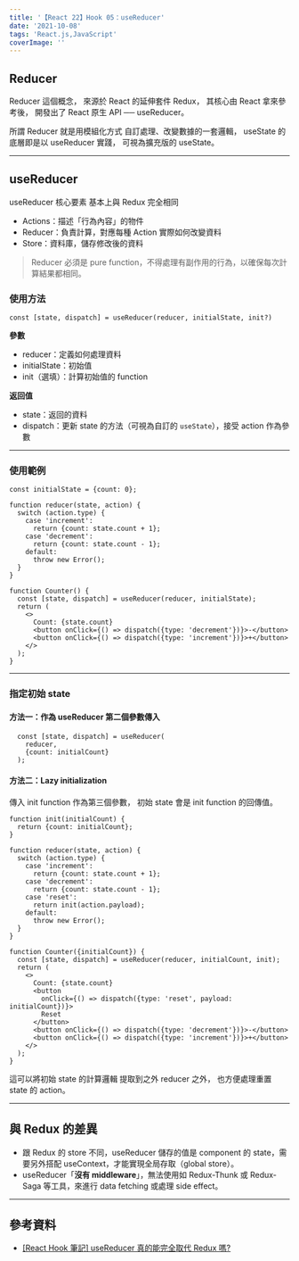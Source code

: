```yaml
---
title: '【React 22】Hook 05：useReducer'
date: '2021-10-08'
tags: 'React.js,JavaScript'
coverImage: ''
---
```



## Reducer
Reducer 這個概念，
來源於 React 的延伸套件 Redux，
其核心由 React 拿來參考後，
開發出了 React 原生 API ── useReducer。

所謂 Reducer 就是用模組化方式
自訂處理、改變數據的一套邏輯，
useState 的底層即是以 useReducer 實踐，
可視為擴充版的 useState。

---

## useReducer
useReducer 核心要素
基本上與 Redux 完全相同

- Actions：描述「行為內容」的物件
- Reducer：負責計算，對應每種 Action 實際如何改變資料
- Store：資料庫，儲存修改後的資料

> Reducer 必須是 pure function，不得處理有副作用的行為，以確保每次計算結果都相同。

### 使用方法
`const [state, dispatch] = useReducer(reducer, initialState, init?)`

**參數**
- reducer：定義如何處理資料
- initialState：初始值
- init（選填）：計算初始值的 function

**返回值**
- state：返回的資料
- dispatch：更新 state 的方法（可視為自訂的 `useState`），接受 action 作為參數

---

### 使用範例
```
const initialState = {count: 0};

function reducer(state, action) {
  switch (action.type) {
    case 'increment':
      return {count: state.count + 1};
    case 'decrement':
      return {count: state.count - 1};
    default:
      throw new Error();
  }
}

function Counter() {
  const [state, dispatch] = useReducer(reducer, initialState);
  return (
    <>
      Count: {state.count}
      <button onClick={() => dispatch({type: 'decrement'})}>-</button>
      <button onClick={() => dispatch({type: 'increment'})}>+</button>
    </>
  );
}
```

---

### 指定初始 state

#### 方法一：作為 useReducer 第二個參數傳入
```
  const [state, dispatch] = useReducer(
    reducer,
    {count: initialCount}
  );
```

#### 方法二：Lazy initialization
傳入 init function 作為第三個參數，
初始 state 會是 init function 的回傳值。

```
function init(initialCount) {
  return {count: initialCount};
}

function reducer(state, action) {
  switch (action.type) {
    case 'increment':
      return {count: state.count + 1};
    case 'decrement':
      return {count: state.count - 1};
    case 'reset':
      return init(action.payload);
    default:
      throw new Error();
  }
}

function Counter({initialCount}) {
  const [state, dispatch] = useReducer(reducer, initialCount, init);
  return (
    <>
      Count: {state.count}
      <button
        onClick={() => dispatch({type: 'reset', payload: initialCount})}>
        Reset
      </button>
      <button onClick={() => dispatch({type: 'decrement'})}>-</button>
      <button onClick={() => dispatch({type: 'increment'})}>+</button>
    </>
  );
}
```

這可以將初始 state 的計算邏輯
提取到之外 reducer 之外，
也方便處理重置 state 的 action。

---

## 與 Redux 的差異
- 跟 Redux 的 store 不同，useReducer 儲存的值是 component 的 state，需要另外搭配 useContext，才能實現全局存取（global store）。
- useReducer「**沒有 middleware**」，無法使用如 Redux-Thunk 或 Redux-Saga 等工具，來進行 data fetching 或處理 side effect。

---

## 參考資料
- [[React Hook 筆記] useReducer 真的能完全取代 Redux 嗎?](https://medium.com/hannah-lin/react-hook-%E7%AD%86%E8%A8%98-usereducer-%E7%9C%9F%E7%9A%84%E8%83%BD%E5%AE%8C%E5%85%A8%E5%8F%96%E4%BB%A3-redux-%E5%97%8E-fabcc1e9b400)
